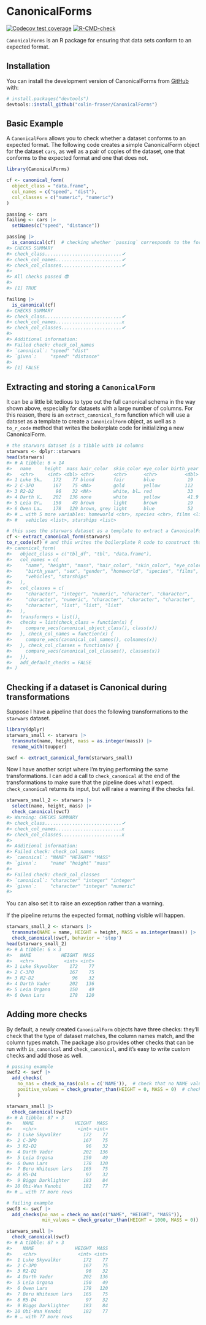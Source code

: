 
<!-- README.md is generated from README.Rmd. Please edit that file -->

# CanonicalForms

<!-- badges: start -->

[![Codecov test
coverage](https://codecov.io/gh/colin-fraser/CanonicalForms/branch/master/graph/badge.svg)](https://app.codecov.io/gh/colin-fraser/CanonicalForms?branch=master)
[![R-CMD-check](https://github.com/colin-fraser/CanonicalForms/workflows/R-CMD-check/badge.svg)](https://github.com/colin-fraser/CanonicalForms/actions)
<!-- badges: end -->

`CanonicalForms` is an R package for ensuring that data sets conform to
an expected format.

## Installation

You can install the development version of CanonicalForms from
[GitHub](https://github.com/) with:

``` r
# install.packages("devtools")
devtools::install_github("colin-fraser/CanonicalForms")
```

## Basic Example

A `CanonicalForm` allows you to check whether a dataset conforms to an
expected format. The following code creates a simple CanonicalForm
object for the dataset `cars`, as well as a pair of copies of the
dataset, one that conforms to the expected format and one that does not.

``` r
library(CanonicalForms)

cf <- canonical_form(
  object_class = "data.frame",
  col_names = c("speed", "dist"),
  col_classes = c("numeric", "numeric")
)

passing <- cars
failing <- cars |> 
  setNames(c("speed", "distance"))

passing |> 
  is_canonical(cf)  # checking whether `passing` corresponds to the form specified in cf
#> CHECKS SUMMARY
#> check_class............................✔
#> check_col_names........................✔
#> check_col_classes......................✔
#> 
#> All checks passed 😎
#> 
#> [1] TRUE

failing |> 
  is_canonical(cf)
#> CHECKS SUMMARY
#> check_class............................✔
#> check_col_names........................x
#> check_col_classes......................✔
#> 
#> Additional information:
#> Failed check: check_col_names
#> `canonical`: "speed" "dist"    
#> `given`:     "speed" "distance"
#> 
#> [1] FALSE
```

## Extracting and storing a `CanonicalForm`

It can be a little bit tedious to type out the full canonical schema in
the way shown above, especially for datasets with a large number of
columns. For this reason, there is an `extract_canonical_form` function
which will use a dataset as a template to create a `CanonicalForm`
object, as well as a `to_r_code` method that writes the boilerplate code
for initializing a new CanonicalForm.

``` r
# the starwars dataset is a tibble with 14 columns
starwars <- dplyr::starwars
head(starwars)
#> # A tibble: 6 × 14
#>   name     height  mass hair_color  skin_color eye_color birth_year sex   gender
#>   <chr>     <int> <dbl> <chr>       <chr>      <chr>          <dbl> <chr> <chr> 
#> 1 Luke Sk…    172    77 blond       fair       blue            19   male  mascu…
#> 2 C-3PO       167    75 <NA>        gold       yellow         112   none  mascu…
#> 3 R2-D2        96    32 <NA>        white, bl… red             33   none  mascu…
#> 4 Darth V…    202   136 none        white      yellow          41.9 male  mascu…
#> 5 Leia Or…    150    49 brown       light      brown           19   fema… femin…
#> 6 Owen La…    178   120 brown, grey light      blue            52   male  mascu…
#> # … with 5 more variables: homeworld <chr>, species <chr>, films <list>,
#> #   vehicles <list>, starships <list>

# this uses the starwars dataset as a template to extract a CanonicalForm
cf <- extract_canonical_form(starwars)
to_r_code(cf) # and this writes the boilerplate R code to construct that form
#> canonical_form(
#>   object_class = c("tbl_df", "tbl", "data.frame"),
#>   col_names = c(
#>     "name", "height", "mass", "hair_color", "skin_color", "eye_color",
#>     "birth_year", "sex", "gender", "homeworld", "species", "films",
#>     "vehicles", "starships"
#>   ),
#>   col_classes = c(
#>     "character", "integer", "numeric", "character", "character",
#>     "character", "numeric", "character", "character", "character",
#>     "character", "list", "list", "list"
#>   ),
#>   transformers = list(),
#>   checks = list(check_class = function(x) {
#>     compare_vecs(canonical_object_class(), class(x))
#>   }, check_col_names = function(x) {
#>     compare_vecs(canonical_col_names(), colnames(x))
#>   }, check_col_classes = function(x) {
#>     compare_vecs(canonical_col_classes(), classes(x))
#>   }),
#>   add_default_checks = FALSE
#> )
```

## Checking if a dataset is Canonical during transformations

Suppose I have a pipeline that does the following transformations to the
`starwars` dataset.

``` r
library(dplyr)
starwars_small <- starwars |> 
  transmute(name, height, mass = as.integer(mass)) |> 
  rename_with(toupper)

swcf <- extract_canonical_form(starwars_small)
```

Now I have another script where I’m trying performing the same
transformations. I can add a call to `check_canonical` at the end of the
transformations to make sure that the pipeline does what I expect.
`check_canonical` returns its input, but will raise a warning if the
checks fail.

``` r
starwars_small_2 <- starwars |> 
  select(name, height, mass) |> 
  check_canonical(swcf)
#> Warning: CHECKS SUMMARY
#> check_class............................✔
#> check_col_names........................x
#> check_col_classes......................x
#> 
#> Additional information:
#> Failed check: check_col_names
#> `canonical`: "NAME" "HEIGHT" "MASS"
#> `given`:     "name" "height" "mass"
#> 
#> Failed check: check_col_classes
#> `canonical`: "character" "integer" "integer"
#> `given`:     "character" "integer" "numeric"
#> 
```

You can also set it to raise an exception rather than a warning.

If the pipeline returns the expected format, nothing visible will
happen.

``` r
starwars_small_2 <- starwars |> 
  transmute(NAME = name, HEIGHT = height, MASS = as.integer(mass)) |> 
  check_canonical(swcf, behavior = 'stop')
head(starwars_small_2)
#> # A tibble: 6 × 3
#>   NAME           HEIGHT  MASS
#>   <chr>           <int> <int>
#> 1 Luke Skywalker    172    77
#> 2 C-3PO             167    75
#> 3 R2-D2              96    32
#> 4 Darth Vader       202   136
#> 5 Leia Organa       150    49
#> 6 Owen Lars         178   120
```

## Adding more checks

By default, a newly created `CanonicalForm` objects have three checks:
they’ll check that the type of dataset matches, the column names match,
and the column types match. The package also provides other checks that
can be run with `is_canonical` and `check_canonical`, and it’s easy to
write custom checks and add those as well.

``` r
# passing example
swcf2 <- swcf |> 
  add_checks(
    no_nas = check_no_nas(cols = c('NAME')),  # check that no NAME values are NA
    positive_values = check_greater_than(HEIGHT = 0, MASS = 0)  # check that HEIGHT and MASS are greater than 0
    )

starwars_small |> 
  check_canonical(swcf2)
#> # A tibble: 87 × 3
#>    NAME               HEIGHT  MASS
#>    <chr>               <int> <int>
#>  1 Luke Skywalker        172    77
#>  2 C-3PO                 167    75
#>  3 R2-D2                  96    32
#>  4 Darth Vader           202   136
#>  5 Leia Organa           150    49
#>  6 Owen Lars             178   120
#>  7 Beru Whitesun lars    165    75
#>  8 R5-D4                  97    32
#>  9 Biggs Darklighter     183    84
#> 10 Obi-Wan Kenobi        182    77
#> # … with 77 more rows

# failing example
swcf3 <- swcf |> 
  add_checks(no_nas = check_no_nas(c("NAME", "HEIGHT", "MASS")),
             min_values = check_greater_than(HEIGHT = 1000, MASS = 0))

starwars_small |> 
  check_canonical(swcf)
#> # A tibble: 87 × 3
#>    NAME               HEIGHT  MASS
#>    <chr>               <int> <int>
#>  1 Luke Skywalker        172    77
#>  2 C-3PO                 167    75
#>  3 R2-D2                  96    32
#>  4 Darth Vader           202   136
#>  5 Leia Organa           150    49
#>  6 Owen Lars             178   120
#>  7 Beru Whitesun lars    165    75
#>  8 R5-D4                  97    32
#>  9 Biggs Darklighter     183    84
#> 10 Obi-Wan Kenobi        182    77
#> # … with 77 more rows
```

